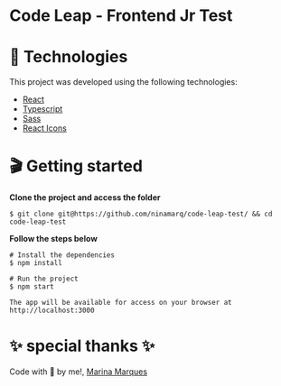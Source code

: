 # Code Leap - Frontend Jr Test

# 📁 Technologies #
This project was developed using the following technologies:

* [React](https://reactjs.org/)
* [Typescript](https://www.typescriptlang.org/)
* [Sass](https://sass-lang.com/)
* [React Icons](https://react-icons.github.io/react-icons/)

# 🎬 Getting started #
**Clone the project and access the folder**
~~~
$ git clone git@https://github.com/ninamarq/code-leap-test/ && cd code-leap-test
~~~
**Follow the steps below**
~~~
# Install the dependencies
$ npm install
~~~

~~~
# Run the project
$ npm start
~~~

~~~
The app will be available for access on your browser at http://localhost:3000
~~~
# ✨ special thanks ✨ #
Code with 💙 by me!, [Marina Marques](https://www.linkedin.com/in/marina-marqueso/)
